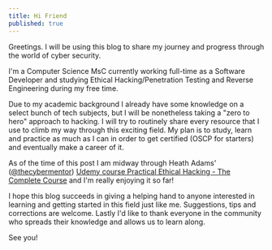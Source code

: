 ```yaml
---
title: Hi Friend
published: true
---
```


Greetings. I will be using this blog to share my journey and progress through the world of cyber security.

I'm a Computer Science MsC currently working full-time as a Software Developer and studying Ethical Hacking/Penetration Testing and Reverse Engineering during my free time.

Due to my academic background I already have some knowledge on a select bunch of tech subjects, but I will be nonetheless taking a "zero to hero" approach to hacking. I will try to routinely share every resource that I use to climb my way through this exciting field. My plan is to study, learn and practice as much as I can in order to get certified (OSCP for starters) and eventually make a career of it.

As of the time of this post I am midway through Heath Adams' ([@thecybermentor](https://twitter.com/thecybermentor)) [Udemy course Practical Ethical Hacking - The Complete Course](https://www.udemy.com/course/practical-ethical-hacking/) and I'm really enjoying it so far!

I hope this blog succeeds in giving a helping hand to anyone interested in learning and getting started in this field just like me. Suggestions, tips and corrections are welcome.
Lastly I'd like to thank everyone in the community who spreads their knowledge and allows us to learn along.

See you!

